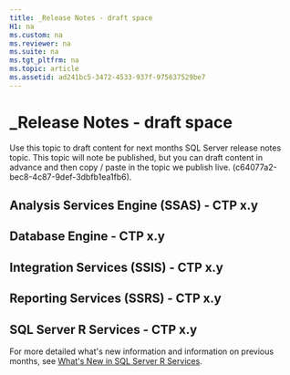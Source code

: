 ```yaml
---
title: _Release Notes - draft space
H1: na
ms.custom: na
ms.reviewer: na
ms.suite: na
ms.tgt_pltfrm: na
ms.topic: article
ms.assetid: ad241bc5-3472-4533-937f-975637529be7
---
```

# _Release Notes - draft space
  Use this topic to draft content for next months SQL Server release notes topic. This topic will note be published, but you can draft content in advance and then copy / paste in the topic we publish live.  (c64077a2-bec8-4c87-9def-3dbfb1ea1fb6).  
  
## Analysis Services Engine (SSAS) - CTP x.y  
  
## Database Engine - CTP x.y  
  
## Integration Services (SSIS) - CTP x.y  
  
## Reporting Services (SSRS) - CTP x.y  
  
##  <a name="bkmk_ssrservices"></a> SQL Server R Services - CTP x.y  
 For more detailed what's new information and information on previous months, see  [What's New in SQL Server R Services](../../Topics/TopicNameNotContainA/What-s-New-in-SQL-Server-R-Services.md).  
  
  